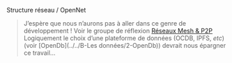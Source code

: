 Structure réseau / OpenNet

> J’espère que nous n’aurons pas à aller dans ce genre de développement !  Voir
> le groupe de réflexion [Réseaux Mesh & P2P](https://wiki.nuitdebout.fr/wiki/R%C3%A9seaux_Mesh_%26_P2P)
> Logiquement le choix d’une plateforme de données (OCDB, IPFS, _etc_) (voir
> [OpenDb](../../B-Les données/2-OpenDb)) devrait nous épargner ce travail...
